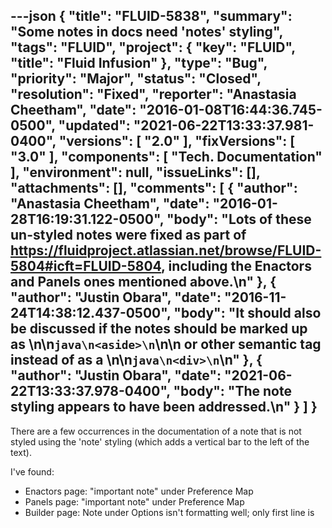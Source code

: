 ---json
{
  "title": "FLUID-5838",
  "summary": "Some notes in docs need 'notes' styling",
  "tags": "FLUID",
  "project": {
    "key": "FLUID",
    "title": "Fluid Infusion"
  },
  "type": "Bug",
  "priority": "Major",
  "status": "Closed",
  "resolution": "Fixed",
  "reporter": "Anastasia Cheetham",
  "date": "2016-01-08T16:44:36.745-0500",
  "updated": "2021-06-22T13:33:37.981-0400",
  "versions": [
    "2.0"
  ],
  "fixVersions": [
    "3.0"
  ],
  "components": [
    "Tech. Documentation"
  ],
  "environment": null,
  "issueLinks": [],
  "attachments": [],
  "comments": [
    {
      "author": "Anastasia Cheetham",
      "date": "2016-01-28T16:19:31.122-0500",
      "body": "Lots of these un-styled notes were fixed as part of <https://fluidproject.atlassian.net/browse/FLUID-5804#icft=FLUID-5804>, including the Enactors and Panels ones mentioned above.\n"
    },
    {
      "author": "Justin Obara",
      "date": "2016-11-24T14:38:12.437-0500",
      "body": "It should also be discussed if the notes should be marked up as&#x20;\n\n```java\n<aside>\n```\n\n&#x20;or other semantic tag instead of as a&#x20;\n\n```java\n<div>\n```\n"
    },
    {
      "author": "Justin Obara",
      "date": "2021-06-22T13:33:37.978-0400",
      "body": "The note styling appears to have been addressed.\n"
    }
  ]
}
---
There are a few occurrences in the documentation of a note that is not styled using the 'note' styling (which adds a vertical bar to the left of the text).

I've found:

* Enactors page: "important note" under Preference Map
* Panels page: "important note" under Preference Map
* Builder page: Note under Options isn't formatting well; only first line is

        